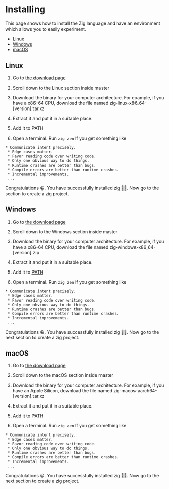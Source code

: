 # Installing
This page shows how to install the Zig language
and have an environment which allows you to easily experiment.


- [Linux](#linux)
- [Windows](#windows)
- [macOS](#macos)

## Linux
1. Go to [the download page](https://ziglang.org/download/)

2. Scroll down to the Linux section inside master

3. Download the binary for your computer architecture.
For example, if you have a x86-64 CPU, download the file
named zig-linux-x86_64-[version].tar.xz

4. Extract it and put it in a suitable place.

5. Add it to PATH

6. Open a terminal. Run `zig zen` If you get something like
```
* Communicate intent precisely.
 * Edge cases matter.
 * Favor reading code over writing code.
 * Only one obvious way to do things.
 * Runtime crashes are better than bugs.
 * Compile errors are better than runtime crashes.
 * Incremental improvements.
 ...
```
Congratulations 😀. You have successfully installed zig 🎉🎉.
Now go to the section to create a zig project.

## Windows
1. Go to [the download page](https://ziglang.org/download/)

2. Scroll down to the Windows section inside master

3. Download the binary for your computer architecture.
For example, if you have a x86-64 CPU, download the file
named zig-windows-x86_64-[version].zip

4. Extract it and put it in a suitable place.

5. Add it to [PATH](https://linuxhint.com/add-directory-to-path-environment-variables-windows/)

6. Open a terminal. Run `zig zen` If you get something like
```
* Communicate intent precisely.
 * Edge cases matter.
 * Favor reading code over writing code.
 * Only one obvious way to do things.
 * Runtime crashes are better than bugs.
 * Compile errors are better than runtime crashes.
 * Incremental improvements.
 ...
```
Congratulations 😀. You have successfully installed zig 🎉🎉.
Now go to the next section to create a zig project.

## macOS
1. Go to [the download page](https://ziglang.org/download/)

2. Scroll down to the macOS section inside master

3. Download the binary for your computer architecture.
For example, if you have an Apple Silicon, download the file
named zig-macos-aarch64-[version].tar.xz

4. Extract it and put it in a suitable place.

5. Add it to PATH

6. Open a terminal. Run `zig zen` If you get something like
```
* Communicate intent precisely.
 * Edge cases matter.
 * Favor reading code over writing code.
 * Only one obvious way to do things.
 * Runtime crashes are better than bugs.
 * Compile errors are better than runtime crashes.
 * Incremental improvements.
 ...
```
Congratulations 😀. You have successfully installed zig 🎉🎉.
Now go to the next section to create a zig project.

